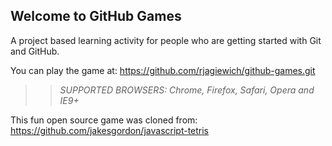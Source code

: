 ## Welcome to GitHub Games

A project based learning activity for people who are getting started with Git and GitHub.

You can play the game at: https://github.com/rjagiewich/github-games.git

>> _*SUPPORTED BROWSERS*: Chrome, Firefox, Safari, Opera and IE9+_

This fun open source game was cloned from: https://github.com/jakesgordon/javascript-tetris
